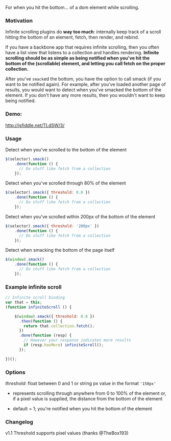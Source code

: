For when you hit the bottom... of a dom element while scrolling.

### Motivation

Infinite scrolling plugins do **way too much**: 
internally keep track of a scroll hitting the bottom of an element, fetch, then render, and rebind.

If you have a backbone app that requires infinite scrolling, then you often 
have a list view that listens to a collection and handles rendering. **Infinite scrolling
should be as simple as being notified when you've hit the bottom of the (scrollable) element,
and letting you call fetch on the proper collection.**

After you've `smack`ed the bottom, you have the option to call smack (if you want to be notified again).
For example, after you've loaded another page of results, you would want to detect when you've
smacked the bottom of the element. If you don't have any more results, then you wouldn't want to keep being notified.

### Demo:

http://jsfiddle.net/TLdSW/3/

### Usage

Detect when you've scrolled to the bottom of the element

```javascript
$(selector).smack()
    .done(function () {
      // Do stuff like fetch from a collection
    });
```

Detect when you've scrolled through 80% of the element

```javascript
$(selector).smack({ threshold: 0.8 })
    .done(function () {
      // Do stuff like fetch from a collection
    });
```

Detect when you've scrolled within 200px of the bottom of the element

```javascript
$(selector).smack({ threshold: '200px' })
    .done(function () {
      // Do stuff like fetch from a collection
    });
```

Detect when smacking the bottom of the page itself

```javascript
$(window).smack()
    .done(function () {
      // Do stuff like fetch from a collection
    });    
```

### Example infinite scroll
```javascript
// Infinite scroll binding
var that = this;
(function infiniteScroll () {

    $(window).smack({ threshold: 0.8 })
      .then(function () {
        return that.collection.fetch();
      })
      .done(function (resp) {
        // However your response indicates more results
        if (resp.hasMore) infiniteScroll();
      });

})();
```

### Options

*threshold*: float between 0 and 1 or string px value in the format `'150px'`

* represents scrolling through anywhere from 0 to 100% of the element or, if a pixel value is supplied,
the distance from the bottom of the element

* default = 1; you're notified when you hit the bottom of the element


### Changelog

v1.1 Threshold supports pixel values (thanks @TheBox193)